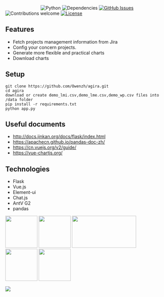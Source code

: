 &nbsp;&nbsp;&nbsp;&nbsp;&nbsp;&nbsp;&nbsp;&nbsp;&nbsp;&nbsp;&nbsp;&nbsp;&nbsp;
&nbsp;&nbsp;&nbsp;&nbsp;&nbsp;&nbsp;&nbsp;&nbsp;&nbsp;&nbsp;&nbsp;&nbsp;&nbsp;
![Python](https://img.shields.io/badge/python-v3.5.4-blue.svg)
![Dependencies](https://img.shields.io/badge/dependencies-up%20to%20date-brightgreen.svg)
[![GitHub Issues](https://img.shields.io/github/issues/anfederico/flaskex.svg)](https://github.com/anfederico/flaskex/issues)
![Contributions welcome](https://img.shields.io/badge/contributions-welcome-orange.svg)
[![License](https://img.shields.io/badge/license-MIT-blue.svg)](https://opensource.org/licenses/MIT)


## Features
- Fetch projects management information from Jira
- Config your concern projects.
- Generate more flexible and practical charts
- Download charts

## Setup
``` 
git clone https://github.com/Owenzh/agira.git
cd agira
download or create demo_lmi.csv,demo_lme.csv,demo_wp.csv files into /data folder
pip install -r requirements.txt
python app.py
```

## Useful documents
- http://docs.jinkan.org/docs/flask/index.html
- https://apachecn.github.io/pandas-doc-zh/
- https://cn.vuejs.org/v2/guide/
- https://vue-chartjs.org/


## Technologies

- Flask
- Vue.js
- Element-ui
- Chat.js
- AntV G2
- pandas

 <img src="http://flask.pocoo.org/docs/1.0/_static/flask.png" width=100 height=100 />  <img src="https://vuejs.org/images/logo.png" width=100 height=100 /> <img src="https://camo.githubusercontent.com/462f24153b8e8739c8ea71f7102585c4cb0e1575/68747470733a2f2f63646e2e7261776769742e636f6d2f456c656d6546452f656c656d656e742f6465762f656c656d656e745f6c6f676f2e737667" width=200 height=100 /> <img src="https://chartjs.bootcss.com/img/chartjs-logo.svg" width=100 height=100> <img src="https://zos.alipayobjects.com/rmsportal/aGpKpuxoGfZqJobMPLvj.svg" width=100 height=100 /> 

<img src="http://pandas.pydata.org/_static/pandas_logo.png" />
